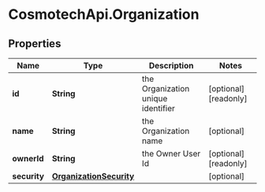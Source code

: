 # CosmotechApi.Organization

## Properties

Name | Type | Description | Notes
------------ | ------------- | ------------- | -------------
**id** | **String** | the Organization unique identifier | [optional] [readonly] 
**name** | **String** | the Organization name | [optional] 
**ownerId** | **String** | the Owner User Id | [optional] [readonly] 
**security** | [**OrganizationSecurity**](OrganizationSecurity.md) |  | [optional] 


